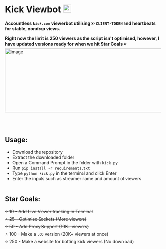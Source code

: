 # Kick Viewbot <img height=25 src="https://github.com/user-attachments/assets/c9728859-2739-4978-8262-6ef455ee0ddc">



**Accountless `kick.com` viewerbot utilising `X-CLIENT-TOKEN` and heartbeats for stable, nondrop views. <br>**

**Right now the limit is 250 viewers as the script isn't optimised, however, I have updated versions ready for when we hit Star Goals ⭐**
<img width="1159" height="206" alt="image" src="https://github.com/user-attachments/assets/ac6c0167-cecd-4702-be9f-7fa45aeafaa6" />

<br><br>

## Usage:
* Download the repository 
* Extract the downloaded folder
* Open a Command Prompt in the folder with `kick.py`
* Run `pip install -r requirements.txt`
* Type `python kick.py` in the terminal and click Enter
* Enter the inputs such as streamer name and amount of viewers
<br><br>
## **Star Goals:**

~~⭐ 10 - Add Live Viewer tracking in Terminal~~ <br>
~~⭐ 25 - Optimise Sockets (More viewers)~~ <br>
~~⭐ 50 - Add Proxy Support (10K+ viewers)~~ <br>
⭐ 100 - Make a `.GO` version (20K+ viewers at once) <br>
⭐ 250 - Make a website for botting kick viewers (No download)



